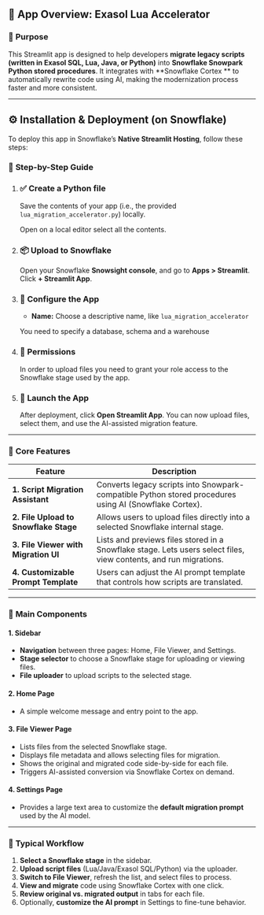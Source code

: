 
## 🧩 **App Overview: Exasol Lua Accelerator**

### 🎯 **Purpose**

This Streamlit app is designed to help developers **migrate legacy scripts (written in Exasol SQL, Lua, Java, or Python)** into **Snowflake Snowpark Python stored procedures**. It integrates with **Snowflake Cortex ** to automatically rewrite code using AI, making the modernization process faster and more consistent.

---

## ⚙️ **Installation & Deployment (on Snowflake)**

To deploy this app in Snowflake’s **Native Streamlit Hosting**, follow these steps:

### 🧾 **Step-by-Step Guide**

1. ### ✅ **Create a Python file**

   Save the contents of your app (i.e., the provided `lua_migration_accelerator.py`) locally.

   Open on a local editor select all the contents.

2. ### 📦 **Upload to Snowflake**

   Open your Snowflake **Snowsight console**, and go to **Apps > Streamlit**. Click **+ Streamlit App**.

3. ### 🧭 **Configure the App**

   * **Name:** Choose a descriptive name, like `lua_migration_accelerator`

   You need to specify a database, schema and a warehouse
   

4. ### 🔐 **Permissions**

    In order to upload files you need to grant your role access to the Snowflake stage used by the app.

5. ### 🚀 **Launch the App**

   After deployment, click **Open Streamlit App**. You can now upload files, select them, and use the AI-assisted migration feature.

---


### 🧱 **Core Features**

| Feature                               | Description                                                                                                               |
| ------------------------------------- | ------------------------------------------------------------------------------------------------------------------------- |
| **1. Script Migration Assistant**     | Converts legacy scripts into Snowpark-compatible Python stored procedures using AI (Snowflake Cortex).                    |
| **2. File Upload to Snowflake Stage** | Allows users to upload files directly into a selected Snowflake internal stage.                                           |
| **3. File Viewer with Migration UI**  | Lists and previews files stored in a Snowflake stage. Lets users select files, view contents, and run migrations.         |
| **4. Customizable Prompt Template**   | Users can adjust the AI prompt template that controls how scripts are translated.                                         |

---

### 🧭 **Main Components**

#### 1. **Sidebar**

* **Navigation** between three pages: Home, File Viewer, and Settings.
* **Stage selector** to choose a Snowflake stage for uploading or viewing files.
* **File uploader** to upload scripts to the selected stage.

#### 2. **Home Page**

* A simple welcome message and entry point to the app.

#### 3. **File Viewer Page**

* Lists files from the selected Snowflake stage.
* Displays file metadata and allows selecting files for migration.
* Shows the original and migrated code side-by-side for each file.
* Triggers AI-assisted conversion via Snowflake Cortex on demand.

#### 4. **Settings Page**

* Provides a large text area to customize the **default migration prompt** used by the AI model.

---

### 🧠 **Typical Workflow**

1. **Select a Snowflake stage** in the sidebar.
2. **Upload script files** (Lua/Java/Exasol SQL/Python) via the uploader.
3. **Switch to File Viewer**, refresh the list, and select files to process.
4. **View and migrate** code using Snowflake Cortex with one click.
5. **Review original vs. migrated output** in tabs for each file.
6. Optionally, **customize the AI prompt** in Settings to fine-tune behavior.
